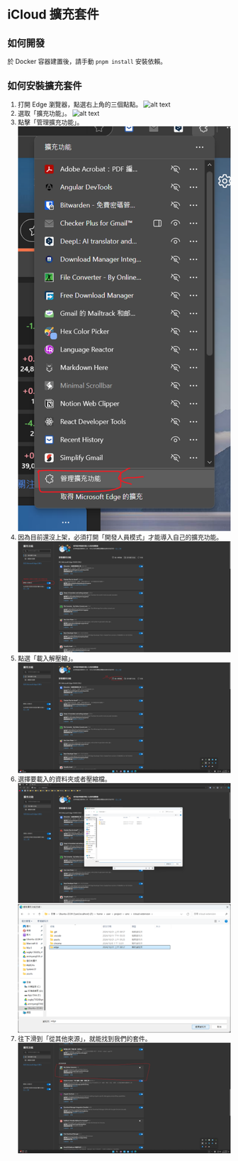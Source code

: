 # iCloud 擴充套件

## 如何開發
於 Docker 容器建置後，請手動 `pnpm install` 安裝依賴。

## 如何安裝擴充套件
1. 打開 Edge 瀏覽器，點選右上角的三個點點。
![alt text](assets/usage_0.png)
2. 選取「擴充功能」。
![alt text](assets/usage_1.png)
3. 點擊「管理擴充功能」。
![alt text](assets/usage_2.png)
4. 因為目前還沒上架，必須打開「開發人員模式」才能導入自己的擴充功能。
![alt text](assets/usage_7.png)
5. 點選「載入解壓縮」。
![alt text](assets/usage_3.png)
6. 選擇要載入的資料夾或者壓縮檔。
![alt text](assets/usage_4.png)
![alt text](assets/usage_5.png)
7. 往下滑到「從其他來源」，就能找到我們的套件。
![alt text](assets/usage_6.png)